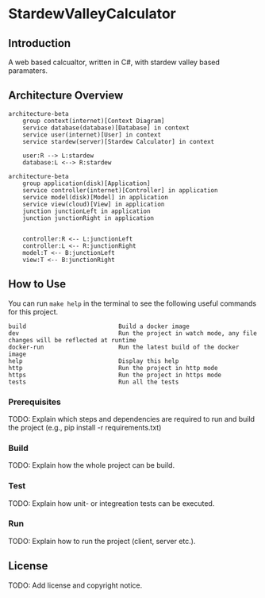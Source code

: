 # StardewValleyCalculator

## Introduction
A web based calcualtor, written in C#, with stardew valley based paramaters. 

## Architecture Overview

```mermaid
architecture-beta
    group context(internet)[Context Diagram]
    service database(database)[Database] in context
    service user(internet)[User] in context
    service stardew(server)[Stardew Calculator] in context

    user:R --> L:stardew
    database:L <--> R:stardew
```

```mermaid
architecture-beta
    group application(disk)[Application]
    service controller(internet)[Controller] in application
    service model(disk)[Model] in application
    service view(cloud)[View] in application
    junction junctionLeft in application
    junction junctionRight in application


    controller:R <-- L:junctionLeft
    controller:L <-- R:junctionRight
    model:T <-- B:junctionLeft
    view:T <-- B:junctionRight
```

## How to Use

You can run `make help` in the terminal to see the following useful commands for this project.
``` console
build                          Build a docker image
dev                            Run the project in watch mode, any file changes will be reflected at runtime
docker-run                     Run the latest build of the docker image
help                           Display this help
http                           Run the project in http mode
https                          Run the project in https mode
tests                          Run all the tests
```


### Prerequisites

TODO: Explain which steps and dependencies are required to run and build the project (e.g., pip install -r requirements.txt)

### Build

TODO: Explain how the whole project can be build.

### Test

TODO: Explain how unit- or integreation tests can be executed.

### Run

TODO: Explain how to run the project (client, server etc.).

## License

TODO: Add license and copyright notice.